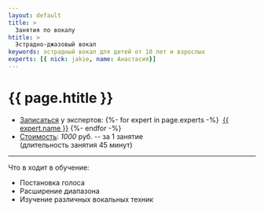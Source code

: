 ```yaml
---
layout: default
title: >
  Занятия по вокалу 
htitle: >
  Эстрадно-джазовый вокал
keywords: эстрадный вокал для детей от 10 лет и взрослых
experts: [{ nick: jakie, name: Анастасия}]
---
```


# [](#header-1) {{ page.htitle }}


* [Записаться](/circles) у экспертов:
{%- for expert in page.experts -%}
&nbsp;<a href="../experts/{{ expert.nick }}">{{ expert.name }}</a>
{%- endfor -%}<br>
* <u>Стоимость</u>: *1000* руб. -- за 1 занятие<br>(длительность занятия 45 минут)

___________

Что в ходит в обучение:
* Постановка голоса 
* Расширение диапазона
* Изучение различных вокальных техник



